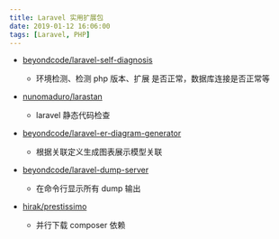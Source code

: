 ```yaml
---
title: Laravel 实用扩展包
date: 2019-01-12 16:06:00
tags: [Laravel, PHP]
---
```


* [beyondcode/laravel-self-diagnosis](https://github.com/beyondcode/laravel-self-diagnosis)
    - 环境检测、检测 php 版本、扩展 是否正常，数据库连接是否正常等
 
* [nunomaduro/larastan](https://github.com/nunomaduro/larastan)
    - laravel 静态代码检查

* [beyondcode/laravel-er-diagram-generator](https://github.com/beyondcode/laravel-er-diagram-generator)
    - 根据关联定义生成图表展示模型关联

* [beyondcode/laravel-dump-server](https://github.com/beyondcode/laravel-dump-server)
    - 在命令行显示所有 dump 输出

* [hirak/prestissimo](https://github.com/hirak/prestissimo)
    - 并行下载 composer 依赖

